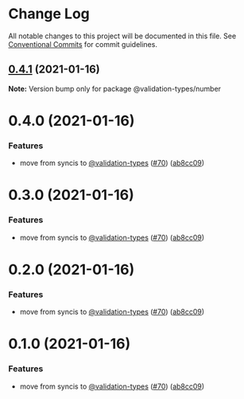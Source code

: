 # Change Log

All notable changes to this project will be documented in this file.
See [Conventional Commits](https://conventionalcommits.org) for commit guidelines.

## [0.4.1](https://github.com/etcdigital/validation-types/compare/@validation-types/number@0.3.0...@validation-types/number@0.4.1) (2021-01-16)

**Note:** Version bump only for package @validation-types/number





# 0.4.0 (2021-01-16)


### Features

* move from syncis to [@validation-types](https://github.com/validation-types) ([#70](https://github.com/etcdigital/validation-types/issues/70)) ([ab8cc09](https://github.com/etcdigital/validation-types/commit/ab8cc096be034331ca689bbe7269cf7da813f86f))





# 0.3.0 (2021-01-16)


### Features

* move from syncis to [@validation-types](https://github.com/validation-types) ([#70](https://github.com/etcdigital/validation-types/issues/70)) ([ab8cc09](https://github.com/etcdigital/validation-types/commit/ab8cc096be034331ca689bbe7269cf7da813f86f))





# 0.2.0 (2021-01-16)


### Features

* move from syncis to [@validation-types](https://github.com/validation-types) ([#70](https://github.com/etcdigital/validation-types/issues/70)) ([ab8cc09](https://github.com/etcdigital/validation-types/commit/ab8cc096be034331ca689bbe7269cf7da813f86f))





# 0.1.0 (2021-01-16)


### Features

* move from syncis to [@validation-types](https://github.com/validation-types) ([#70](https://github.com/etcdigital/validation-types/issues/70)) ([ab8cc09](https://github.com/etcdigital/validation-types/commit/ab8cc096be034331ca689bbe7269cf7da813f86f))
